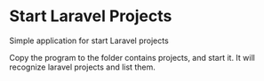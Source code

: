 # Start Laravel Projects
Simple application for start Laravel projects

Copy the program to the folder contains projects, and start it. It will recognize laravel projects and list them.
